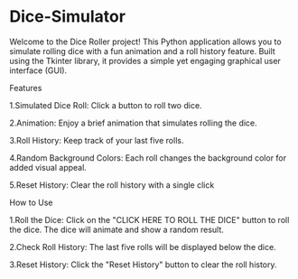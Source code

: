 # Dice-Simulator
Welcome to the Dice Roller project! This Python application allows you to simulate rolling dice with a fun animation and a roll history feature. Built using the Tkinter library, it provides a simple yet engaging graphical user interface (GUI).

Features

1.Simulated Dice Roll: Click a button to roll two dice.

2.Animation: Enjoy a brief animation that simulates rolling the dice.

3.Roll History: Keep track of your last five rolls.

4.Random Background Colors: Each roll changes the background color for added visual appeal.

5.Reset History: Clear the roll history with a single click

How to Use

1.Roll the Dice: Click on the "CLICK HERE TO ROLL THE DICE" button to roll the dice. The dice will animate and show a random result.

2.Check Roll History: The last five rolls will be displayed below the dice.

3.Reset History: Click the "Reset History" button to clear the roll history.
